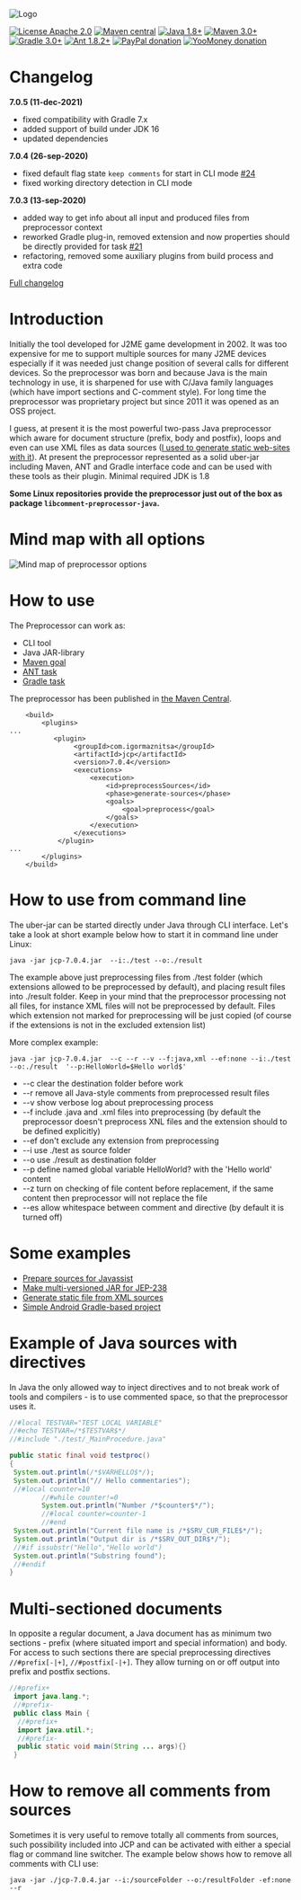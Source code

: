 ![Logo](assets/github1280x640.png)

[![License Apache 2.0](https://img.shields.io/badge/license-Apache%20License%202.0-green.svg)](http://www.apache.org/licenses/LICENSE-2.0)
[![Maven central](https://maven-badges.herokuapp.com/maven-central/com.igormaznitsa/jcp/badge.svg)](http://search.maven.org/#artifactdetails|com.igormaznitsa|jcp|7.0.4|jar)
[![Java 1.8+](https://img.shields.io/badge/java-1.8%2b-green.svg)](http://www.oracle.com/technetwork/java/javase/downloads/index.html)
[![Maven 3.0+](https://img.shields.io/badge/maven-3.0%2b-green.svg)](https://maven.apache.org/)
[![Gradle 3.0+](https://img.shields.io/badge/gradle-3.0%2b-green.svg)](https://gradle.org/)
[![Ant 1.8.2+](https://img.shields.io/badge/ant-1.8.2%2b-green.svg)](http://ant.apache.org/)
[![PayPal donation](https://img.shields.io/badge/donation-PayPal-cyan.svg)](https://www.paypal.com/cgi-bin/webscr?cmd=_s-xclick&hosted_button_id=AHWJHJFBAWGL2)
[![YooMoney donation](https://img.shields.io/badge/donation-Yoo.money-blue.svg)](https://yoomoney.ru/to/41001158080699)

# Changelog

__7.0.5 (11-dec-2021)__

- fixed compatibility with Gradle 7.x
- added support of build under JDK 16
- updated dependencies

__7.0.4 (26-sep-2020)__

- fixed default flag state `keep comments` for start in CLI
  mode [#24](https://github.com/raydac/java-comment-preprocessor/issues/24)
- fixed working directory detection in CLI mode

__7.0.3 (13-sep-2020)__

- added way to get info about all input and produced files from preprocessor context
- reworked Gradle plug-in, removed extension and now properties should be directly provided for
  task [#21](https://github.com/raydac/java-comment-preprocessor/issues/21)
- refactoring, removed some auxiliary plugins from build process and extra code

[Full changelog](https://github.com/raydac/java-comment-preprocessor/blob/master/changelog.txt)

# Introduction

Initially the tool developed for J2ME game development in 2002. It was too expensive for me to support multiple sources for many J2ME devices especially if it was needed just change position of several calls for different devices. So the preprocessor was born and because Java is the main technology in use, it is sharpened for use with C/Java family languages (which have import sections and C-comment style). For long time the preprocessor was proprietary project but since 2011 it was opened as an OSS project.

I guess, at present it is the most powerful two-pass Java preprocessor which aware for document structure (prefix, body and postfix), loops and even can use XML files as data sources ([I used to generate static web-sites with it](jcp-tests/jcp-test-static-site)). At present the preprocessor represented as a solid uber-jar including Maven, ANT and Gradle interface code and can be used with these tools as their plugin. Minimal required JDK is 1.8

__Some Linux repositories provide the preprocessor just out of the box as package `libcomment-preprocessor-java`.__

# Mind map with all options

![Mind map of preprocessor options](assets/documap.png)

# How to use

The Preprocessor can work as:
  - CLI tool
  - Java JAR-library
  - [Maven goal](jcp-tests/jcp-test-maven)
  - [ANT task](jcp-tests/jcp-test-ant)
  - [Gradle task](jcp-tests/jcp-test-gradle)

The preprocessor has been published in [the Maven Central](https://search.maven.org/artifact/com.igormaznitsa/jcp).
```
    <build>
        <plugins>
...
           <plugin>
                <groupId>com.igormaznitsa</groupId>
                <artifactId>jcp</artifactId>
                <version>7.0.4</version>
                <executions>
                    <execution>
                        <id>preprocessSources</id>
                        <phase>generate-sources</phase>
                        <goals>
                            <goal>preprocess</goal>
                        </goals>
                    </execution>
                </executions>
            </plugin>
...
        </plugins>
    </build>    
```

# How to use from command line
The uber-jar can be started directly under Java through CLI interface. Let's take a look at short example below how to start it in command line under Linux:
```
java -jar jcp-7.0.4.jar  --i:./test --o:./result
```
The example above just preprocessing files from ./test folder (which extensions allowed to be preprocessed by default), and placing result files into ./result folder. Keep in your mind that the preprocessor processing not all files, for instance XML files will not be preprocessed by default. Files which extension not marked for preprocessing will be just copied (of course if the extensions is not in the excluded extension list)

More complex example:
```
java -jar jcp-7.0.4.jar  --c --r --v --f:java,xml --ef:none --i:./test --o:./result  '--p:HelloWorld=$Hello world$'
```
- --c clear the destination folder before work
- --r remove all Java-style comments from preprocessed result files
- --v show verbose log about preprocessing process
- --f include .java and .xml files into preprocessing (by default the preprocessor doesn't preprocess XNL files and the extension should to be defined explicitly)
- --ef don't exclude any extension from preprocessing
- --i use ./test as source folder
- --o use ./result as destination folder
- --p define named global variable HelloWorld? with the 'Hello world' content
- --z turn on checking of file content before replacement, if the same content then preprocessor will not replace the file  
- --es allow whitespace between comment and directive (by default it is turned off)

# Some examples
- [Prepare sources for Javassist](jcp-tests/jcp-test-javassist)
- [Make multi-versioned JAR  for JEP-238](jcp-tests/jcp-test-jep238)
- [Generate static file from XML sources](jcp-tests/jcp-test-static-site)
- [Simple Android Gradle-based project](jcp-tests/jcp-test-android)

# Example of Java sources with directives
In Java the only allowed way to inject directives and to not break work of tools and compilers - is to use commented space, so that the preprocessor uses it.
```Java
//#local TESTVAR="TEST LOCAL VARIABLE"
//#echo TESTVAR=/*$TESTVAR$*/
//#include "./test/_MainProcedure.java"

public static final void testproc()
{
 System.out.println(/*$VARHELLO$*/);
 System.out.println("// Hello commentaries");
 //#local counter=10
        //#while counter!=0
        System.out.println("Number /*$counter$*/");
        //#local counter=counter-1
        //#end
 System.out.println("Current file name is /*$SRV_CUR_FILE$*/");
 System.out.println("Output dir is /*$SRV_OUT_DIR$*/");
 //#if issubstr("Hello","Hello world")
 System.out.println("Substring found");
 //#endif
}
```

# Multi-sectioned documents
In opposite a regular document, a Java document has as minimum two sections - prefix (where situated import and special information) and body. For access to such sections there are special preprocessing directives `//#prefix[-|+]`, `//#postfix[-|+]`. They allow turning on or off output into prefix and postfix sections.
```Java
//#prefix+
 import java.lang.*;
 //#prefix-
 public class Main {
  //#prefix+
  import java.util.*;
  //#prefix-
  public static void main(String ... args){}
 }
```
# How to remove all comments from sources
Sometimes it is very useful to remove totally all comments from sources, such possibility included into JCP and can be activated with either a special flag or command line switcher. The example below shows how to remove all comments with CLI use:
```
java -jar ./jcp-7.0.4.jar --i:/sourceFolder --o:/resultFolder -ef:none --r
```
